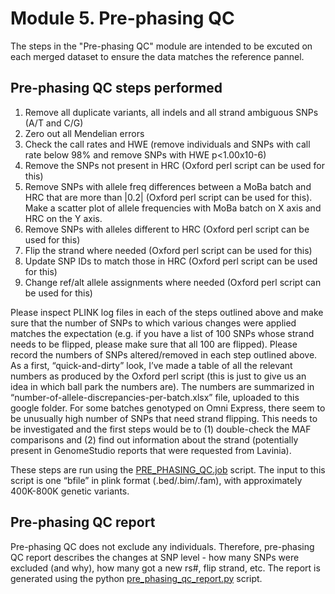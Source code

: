 # Module 5. Pre-phasing QC

The steps in the &quot;Pre-phasing QC&quot; module are intended to be excuted on each merged dataset to ensure the data matches the reference pannel.

## Pre-phasing QC steps performed
1. Remove all duplicate variants, all indels and all strand ambiguous SNPs (A/T and C/G)
2. Zero out all Mendelian errors
3. Check the call rates and HWE (remove individuals and SNPs with call rate below 98% and remove SNPs with HWE p<1.00x10-6)
4. Remove the SNPs not present in HRC (Oxford perl script can be used for this)
5. Remove SNPs with allele freq differences between a MoBa batch and HRC that are more than |0.2| (Oxford perl script can be used for this). Make a scatter plot of allele frequencies with MoBa batch on X axis and HRC on the Y axis.
6. Remove SNPs with alleles different to HRC (Oxford perl script can be used for this)
7. Flip the strand where needed (Oxford perl script can be used for this)
8. Update SNP IDs to match those in HRC (Oxford perl script can be used for this)
9. Change ref/alt allele assignments where needed (Oxford perl script can be used for this)

Please inspect PLINK log files in each of the steps outlined above and make sure that the number of SNPs to which various changes were applied matches the expectation (e.g. if you have a list of 100 SNPs whose strand needs to be flipped, please make sure that all 100 are flipped).
Please record the numbers of SNPs altered/removed in each step outlined above. As a first, “quick-and-dirty” look, I’ve made a table of all the relevant numbers as produced by the Oxford perl script (this is just to give us an idea in which ball park the numbers are). The numbers are summarized in “number-of-allele-discrepancies-per-batch.xlsx” file, uploaded to this google folder. For some batches genotyped on Omni Express, there seem to be unusually high number of SNPs that need strand flipping. This needs to be investigated and the first steps would be to (1) double-check the MAF comparisons and (2) find out information about the strand (potentially present in GenomeStudio reports that were requested from Lavinia).  

These steps are run using the [PRE_PHASING_QC.job](https://github.com/psychgen/MoBaPsychGen-QC-pipeline/tree/main/scripts/qc_modules/PRE_PHASING_QC.job) script. The input to this script is one “bfile” in plink format (.bed/.bim/.fam), with approximately 400K-800K genetic variants.

## Pre-phasing QC report

Pre-phasing QC does not exclude any individuals. Therefore, pre-phasing QC report describes the changes at SNP level - how many SNPs were excluded (and why), how many got a new rs#, flip strand, etc.
The report is generated using the python [pre_phasing_qc_report.py](https://github.com/psychgen/MoBaPsychGen-QC-pipeline/tree/main/scripts/qc_modules/pre_phasing_qc_report.py) script.
